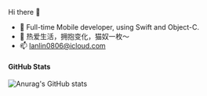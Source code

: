 
Hi there 👋
- 🔭   Full-time Mobile developer, using Swift and Object-C.
- 🌱   热爱生活，拥抱变化，猫奴一枚～
- 📫   lanlin0806@icloud.com

#### GitHub Stats
<!-- ![yizhixiafancai's GitHub stats](https://github-readme-stats.vercel.app/api?username=lanlinxl&count_private=true) -->


![Anurag's GitHub stats](https://github-readme-stats.vercel.app/api?username=lanlinxl&show_icons=true&theme=radical)
